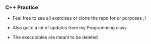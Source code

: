 ### C++ Practice

* Feel free to see all exercises or clone the repo for ur purposes ;)

* Also quite a lot of updates from my Programming class

* The executables are meant to be deleted
